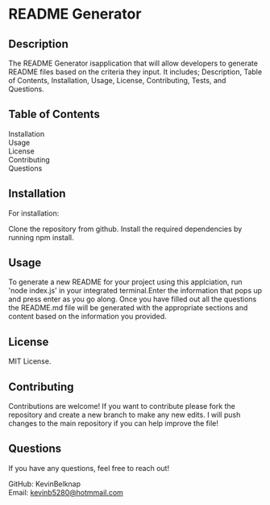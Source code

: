 # README Generator

## Description
The README Generator isapplication that will allow developers to generate README files based on the criteria they input. It includes; Description, Table of Contents, Installation, Usage, License, Contributing, Tests, and Questions.

## Table of Contents
Installation  
Usage  
License  
Contributing  
Questions  
## Installation
For installation:

Clone the repository from github.
Install the required dependencies by running npm install.

## Usage
To generate a new README for your project using this applciation, run  'node index.js' in your integrated terminal.Enter the information that pops up and press enter as you go along. Once you have filled out all the questions the README.md file will be generated with the appropriate sections and content based on the information you provided. 

##  License
MIT License.

## Contributing
Contributions are welcome! If you want to contribute please fork the repository and create a new branch to make any new edits. I will push changes to the main repository if you can help improve the file!

## Questions
If you have any questions, feel free to reach out!

GitHub: KevinBelknap  
Email: kevinb5280@hotmmail.com  
